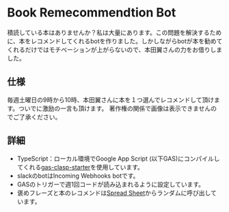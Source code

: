 # Book Remecommendtion Bot

積読している本はありませんか？私は大量にあります。この問題を解決するために、本をレコメンドしてくれるbotを作りました。しかしながらbotが本を勧めてくれるだけではモチベーションが上がらないので、本田翼さんの力をお借りしました。

## 仕様

毎週土曜日の9時から10時、本田翼さんに本を１つ選んでレコメンドして頂けます。ついでに激励の一言も頂けます。
著作権の関係で画像は表示できませんのでご了承ください。

## 詳細

- TypeScript：ローカル環境でGoogle App Script (以下GAS)にコンパイルしてくれる[gas-clasp-starter](https://github.com/howdy39/gas-clasp-starter)を使用しています。
- slackのbotはIncoming Webhooks botです。
- GASのトリガーで週1回コードが読み込まれるように設定しています。
- 褒めフレーズと本のレコメンドは[Spread Sheet](https://docs.google.com/spreadsheets/d/10YAPVNZtbq8JVLtBX9VsAqmGXqfctZIyUjbcwRCHuXc/edit?usp=sharing)からランダムに呼び出しています。